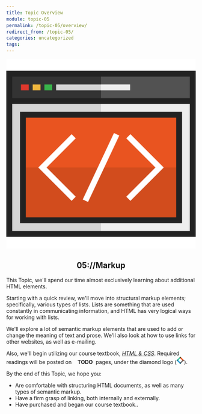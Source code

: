 ```yaml
---
title: Topic Overview
module: topic-05
permalink: /topic-05/overview/
redirect_from: /topic-05/
categories: uncategorized
tags:
---
```


<div class="section-title">
  <img src="../img/assignment-05.svg" alt="" title="Assignment 5: Markup" />
  <h2 style="text-align: center;">05://Markup</h2>
</div>


This Topic, we'll spend our time almost exclusively learning about additional HTML elements.

Starting with a quick review, we'll move into structural markup elements; specifically, various types of lists. Lists are something that are used constantly in communicating information, and HTML has very logical ways for working with lists.

We'll explore a lot of semantic markup elements that are used to add or change the meaning of text and prose. We'll also look at how to use links for other websites, as well as e-mailing.

Also, we'll begin utilizing our course textbook, <a href="http://www.htmlandcssbook.com/" target="_blank"><i>HTML & CSS</i></a>. Required readings will be posted on <span style="white-space:nowrap">&nbsp;&nbsp;<i class="fas fa-check-square" aria-hidden="true"></i> <b>TODO</b>&nbsp;</span> pages, under the diamond logo (<img src="../img/hw-icon-duckett.svg" style="height: 20px; margin: 0px; display: inline;" />).

By the end of this Topic, we hope you:
<ul class="pros-and-cons">
  <li class="icon-pro">Are comfortable with structuring HTML documents, as well as many types of semantic markup.</li>
  <li class="icon-pro">Have a firm grasp of linking, both internally and externally.</li>
  <li class="icon-pro">Have purchased and began our course textbook..</li>
</ul>
